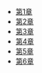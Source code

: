  - [第1章][1]
 - [第2章][2]
 - [第3章][3]
 - [第4章][4]
 - [第5章][5]
 - [第6章][6]


  [1]: chapter1.html
  [2]: chapter2.html
  [3]: chapter3.html
  [4]: chapter4.html
  [5]: chapter5.html
  [6]: chapter6.html